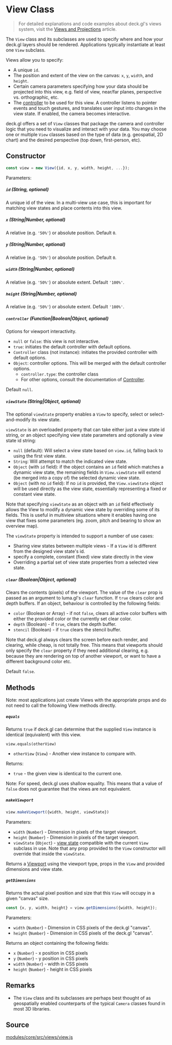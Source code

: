 # View Class

> For detailed explanations and code examples about deck.gl's views system, visit the [Views and Projections](/docs/developer-guide/views.md) article.

The `View` class and its subclasses are used to specify where and how your deck.gl layers should be rendered. Applications typically instantiate at least one `View` subclass.

Views allow you to specify:

* A unique `id`.
* The position and extent of the view on the canvas: `x`, `y`, `width`, and `height`.
* Certain camera parameters specifying how your data should be projected into this view, e.g. field of view, near/far planes, perspective vs. orthographic, etc.
* The [controller](/docs/api-reference/core/controller.md) to be used for this view. A controller listens to pointer events and touch gestures, and translates user input into changes in the view state. If enabled, the camera becomes interactive.

deck.gl offers a set of `View` classes that package the camera and controller logic that you need to visualize and interact with your data. You may choose one or multiple `View` classes based on the type of data (e.g. geospatial, 2D chart) and the desired perspective (top down, first-person, etc).


## Constructor

```js
const view = new View({id, x, y, width, height, ...});
```

Parameters:

##### `id` (String, optional)

A unique id of the view. In a multi-view use case, this is important for matching view states and place contents into this view.

##### `x` (String|Number, optional)

A relative (e.g. `'50%'`) or absolute position. Default `0`.


##### `y` (String|Number, optional)

A relative (e.g. `'50%'`) or absolute position. Default `0`.

##### `width` (String|Number, optional)

A relative (e.g. `'50%'`) or absolute extent. Default `'100%'`.

##### `height` (String|Number, optional)

A relative (e.g. `'50%'`) or absolute extent. Default `'100%'`.

##### `controller` (Function|Boolean|Object, optional)

Options for viewport interactivity.

* `null` or `false`: this view is not interactive.
* `true`: initiates the default controller with default options.
* `Controller` class (not instance): initiates the provided controller with default options.
* `Object`: controller options. This will be merged with the default controller options.
  + `controller.type`: the controller class
  + For other options, consult the documentation of [Controller](/docs/api-reference/core/controller.md).

Default `null`.


##### `viewState` (String|Object, optional)

The optional `viewState` property enables a `View` to specify, select or select-and-modify its view state.

`viewState` is an overloaded property that can take either just a view state id string, or an object specifying view state parameters and optionally a view state id string:

* `null` (default): Will select a view state based on `view.id`, falling back to using the first view state.
* `String`: Will attempt to match the indicated 	view state.
* `Object` (with `id` field): if the object contains an `id` field which matches a dynamic view state, the remaining fields in `View.viewState` will extend (be merged into a copy of) the selected dynamic view state.
* `Object` (with no `id` field): If no `id` is provided, the `View.viewState` object will be used directly as the view state, essentially representing a fixed or constant view state.

Note that specifying `viewState` as an object with an `id` field effectively allows the View to modify a dynamic view state by overriding some of its fields. This is useful in multiview situations where it enables having one view that fixes some parameters (eg. zoom, pitch and bearing to show an overview map).

The `viewState` property is intended to support a number of use cases:

* Sharing view states between multiple views - If a `View` id is different from the designed view state's id.
* specify a complete, constant (fixed) view state directly in the view
* Overriding a partial set of view state properties from a selected view state.


##### `clear` (Boolean|Object, optional)

Clears the contents (pixels) of the viewport. The value of the `clear` prop is passed as an argument to luma.gl's `clear` function. If `true` clears color and depth buffers. If an object, behaviour is controlled by the following fields:

* `color` (Boolean or Array) - if not `false`, clears all active color buffers with either the provided color or the currently set clear color.
* `depth` (Boolean)  - if `true`, clears the depth buffer.
* `stencil` (Boolean) - if `true` clears the stencil buffer.

Note that deck.gl always clears the screen before each render, and clearing, while cheap, is not totally free. This means that viewports should only specify the `clear` property if they need additional clearing, e.g. because they are rendering on top of another viewport, or want to have a different background color etc.

Default `false`.



## Methods

Note: most applications just create Views with the appropriate props and do not need to call the following View methods directly.


##### `equals`

Returns `true` if deck.gl can determine that the supplied `View` instance is identical (equivalent) with this view.

`view.equals(otherView)`

* `otherView` (`View`) - Another view instance to compare with.

Returns:

* `true` - the given view is identical to the current one.

Note: For speed, deck.gl uses shallow equality. This means that a value of `false` does not guarantee that the views are not equivalent.


##### `makeViewport`

```js
view.makeViewport({width, height, viewState})
```

Parameters:

* `width` (`Number`) - Dimension in pixels of the target viewport.
* `height` (`Number`) - Dimension in pixels of the target viewport.
* `viewState` (`Object`) - [view state](/docs/developer-guide/views.md) compatible with the current `View` subclass in use. Note that any prop provided to the `View` constructor will override that inside the `viewState`.

Returns a [Viewport](/docs/api-reference/core/viewport.md) using the viewport type, props in the `View` and provided dimensions and view state.


##### `getDimensions`

Returns the actual pixel position and size that this `View` will occupy in a given "canvas" size.

```js
const {x, y, width, height} = view.getDimensions({width, height});
```

Parameters:

* `width` (`Number`) - Dimension in CSS pixels of the deck.gl "canvas".
* `height` (`Number`) - Dimension in CSS pixels of the deck.gl "canvas".

Returns an object containing the following fields:

* `x` (`Number`) - x position in CSS pixels
* `y` (`Number`) - y position in CSS pixels
* `width` (`Number`) - width in CSS pixels
* `height` (`Number`) - height in CSS pixels


## Remarks

* The `View` class and its subclasses are perhaps best thought of as geospatially enabled counterparts of the typical `Camera` classes found in most 3D libraries.


## Source

[modules/core/src/views/view.js](https://github.com/visgl/deck.gl/blob/master/modules/core/src/views/view.js)

